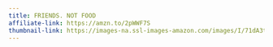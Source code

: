 ```yaml
---
title: FRIENDS. NOT FOOD
affiliate-link: https://amzn.to/2pWWF7S
thumbnail-link: https://images-na.ssl-images-amazon.com/images/I/71dA3tKfxbL._SX522_.jpg
---
```

